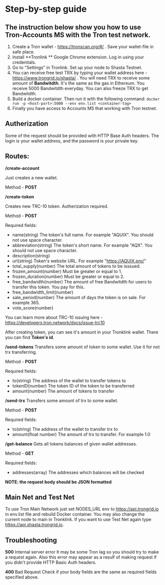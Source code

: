 # Step-by-step guide

## The instruction below show you how to use Tron-Accounts MS with the Tron test network.

1. Create a Tron wallet - https://tronscan.org/#/ . Save your wallet-file in safe place.
2. Install **Tronlink ** Google Chrome extension. Log in using your credentials. 
3. Go to "Settings" in Tronlink. Set up your node to Shasta Testnet.
4. You can receive free test TRX by typing your wallet address here - https://www.trongrid.io/shasta/ . You will need TRX to receive some amount of **Bandwitdth**. It's the same as the gas in Ethereum. You receive 5000 Bandwitdth everyday. You can also freeze TRX to get Bandwitdth.
5. Build a docker container. Then run it with the following command:
`docker run -p <host-port>:5000 --env env.list <container-tag>`
6. Finally you have access to Accounts MS that working with Tron testnet. 

## Autherization
Some of the request should be provided with HTTP Base Auth headers. The login is your wallet address, and the password is your private key. 

## Routes:
**/create-account**

Just creates a new wallet.

Method - **POST**

**/create-token**  

Creates new TRC-10 token. Autherization required.

Method - **POST**

Required fields:
- name(string)
  The token's full name. For example "AQUIX". You should not use space character.
- abbreviation(string)
  The token's short name. For example "AQX". You should not use space character.
- description(string)
- url(string)
  Token's website URL. For example "https://AQUIX.pro/"
- total_supply(number)
  The total amount of tokens to be isssued.
- frozen_amount(number)
  Must be greater or equal to 1.
- frozen_duration(number)
  Must be greater or equal to 2.
- free_bandwidth(number)
  The amount of free Bandwitdth for users to transfer this token. You pay for this.
- free_bandwidth_limit(number)
- sale_period(number)
  The amount of days the token is on sale. For example 365.
- vote_score(number)

You can learn more about TRC-10 issuing here - https://developers.tron.network/docs/issue-trc10

After creating token, you can see it's amount in your Tronklink wallet. There you can find **Token's id**.

**/send-tokens**
Transfers some amount of token to some wallet. Use it for not trx transferring.

Method - **POST**

Required fields:
- to(string)
  The address of the wallet to transfer tokens to
- tokenID(number)
  The token ID of the token to be transferred
- amount(number)
  The amount of tokens to transfer

**/send-trx**
Transfers some amount of trx to some wallet.

Method - **POST**

Required fields:
- to(string)
  The address of the wallet to transfer trx to
- amount(float number)
  The amount of trx to transfer. For example 1.0

**/get-balance**
Gets all tokens balances of given wallet addresses.

Method - **GET**

Required fields:
- addresses(array)
  The addresses which balances will be checked

**NOTE: the request body should be JSON formatted**

## Main Net and Test Net
To use Tron Main Network just set NODES_URL env to https://api.trongrid.io in env.list file and rebuild Docker container. You may also change the current node to main in Tronklink. If you want to use Test Net again type https://api.shasta.trongrid.io.

## Troubleshooting

**500** Internal server error
It may be some Tron lag so you should try to make a request again.
Also this error may appear as a resulf of making request if you didn't provide HTTP Basic Auth headers.

**400** Bad Request
Check if your body fields are the same as required fields specified above.

